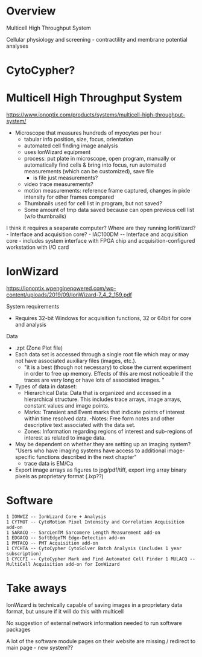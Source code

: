 # Overview

Multicell High Throughput System

Cellular physiology and screening - contractility and membrane potential analyses

# CytoCypher?

# Multicell High Throughput System
https://www.ionoptix.com/products/systems/multicell-high-throughput-system/

- Microscope that measures hundreds of myocytes per hour
    - tabular info position, size, focus, orientation
    - automated cell finding image analysis
    - uses IonWizard equipment
    - process: put plate in microscope, open program, manually or automatically find cells & bring into focus, run automated measurements (which can be customized), save file
        - is file just measurements? 
    - video trace measurements?
    - motion measurements: reference frame captured, changes in pixle intensity for other frames compared
    - Thumbnails used for cell list in program, but not saved?
    - Some amount of tmp data saved because can open previous cell list (w/o thumbnails)

I think it requires a seaparate computer? Where are they running IonWizard? - Interface and acquisition core?
    - IAC100DM -- Interface and acquisition core - includes system interface with FPGA chip and acquisition-configured workstation with I/O card

# IonWizard
https://ionoptix.wpenginepowered.com/wp-content/uploads/2019/09/IonWizard-7_4_2_159.pdf

System requirements
- Requires 32-bit Windows for acquisition functions, 32 or 64bit for core and analysis

Data
- .zpt (Zone Plot file)
- Each data set is accessed through a single root file which
may or may not have associated auxiliary files (images, etc.).
    - "it is a best (though not necessary) to close the current experiment in order to free up memory. Effects of this are most noticeable if the traces are very long or have lots of associated images. "
- Types of data in dataset:
    - Hierarchical Data: Data that is organized and accessed in a hierarchical structure. This includes
trace arrays, image arrays, constant values and image points.
    - Marks: Transient and Event marks that indicate points of interest within time resolved
data.
     -Notes: Free form notes and other descriptive text associated with the data set.
    - Zones: Information regarding regions of interest and sub-regions of interest as related to
image data.
- May be dependent on whether they are setting up an imaging system? "Users who have imaging systems have access to additional image-specific functions described in the next chapter"
    - trace data is EM/Ca
- Export image arrays as figures to jpg/pdf/tiff, export img array binary pixels as proprietary format (.ixp??)

# Software
```
1 IONWIZ -- IonWizard Core + Analysis
1 CYTMOT -- CytoMotion Pixel Intensity and Correlation Acquisition add-on
1 SARACQ -- SarcLenTM Sarcomere Length Measurement add-on
1 EDGACQ -- SoftEdgeTM Edge-Detection add-on
1 PMTACQ -- PMT Acquisition add-on
1 CYCHTA -- CytoCypher CytoSolver Batch Analysis (includes 1 year subscription)
1 CYCCFI -- CytoCypher Mark and Find Automated Cell Finder 1 MULACQ -- MultiCell Acquisition add-on for IonWizard
```

# Take aways
IonWizard is technically capable of saving images in a proprietary data format, but unsure if it will do this with multicell

No suggestion of external network information needed to run software packages

A lot of the software module pages on their website are missing / redirect to main page - new system??